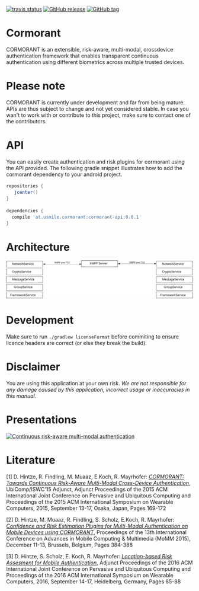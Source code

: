 [![travis status](https://travis-ci.org/mobilesec/cormorant.svg?branch=master)](https://travis-ci.org/mobilesec/cormorant)
[![GitHub release](https://img.shields.io/github/release/mobilesec/cormorant.svg?maxAge=2592000)]()
[![GitHub tag](https://img.shields.io/github/tag/mobilesec/cormorant.svg?maxAge=2592000)]()

# Cormorant
CORMORANT is an extensible, risk-aware, multi-modal, crossdevice authentication framework that enables transparent
continuous authentication using different biometrics across multiple trusted devices.

# Please note
CORMORANT is currently under development and far from being mature. APIs are thus subject to change and not yet considered stable. In case you wan't to work with or contribute to this project, make sure to contact one of the contributors.  

# API

You can easily create authentication and risk plugins for cormorant using the API provided. The following gradle snippet illustrates how to add the cormorant dependency to your android project.

```gradle
repositories {  
   jcenter()  
}

dependencies {
  compile 'at.usmile.cormorant:cormorant-api:0.0.1'
}
```

# Architecture
![framework architecture](cormorant-documentation/framework_architecture.svg)

# Development

Make sure to run ```./gradlew licenseFormat``` before commiting to ensure licence headers are correct (or else they break the build).

# Disclaimer

You are using this application at your own risk. *We are not responsible for any damage caused by this application, incorrect usage or inaccuracies in this manual.*

# Presentations

[![Continuous risk-aware multi-modal authentication](https://img.youtube.com/vi/c9uYvoSfy38/0.jpg)](https://www.youtube.com/watch?v=c9uYvoSfy38)

# Literature
[1] D. Hintze, R. Findling, M. Muaaz, E.Koch, R. Mayrhofer: *[CORMORANT: Towards Continuous Risk-Aware Multi-Modal Cross-Device Authentication](https://dl.acm.org/authorize?N08572)*, UbiComp/ISWC'15 Adjunct, Adjunct Proceedings of the 2015 ACM International Joint Conference on Pervasive and Ubiquitous Computing and Proceedings of the 2015 ACM International Symposium on Wearable Computers, 2015, September 13-17, Osaka, Japan, Pages 169-172

[2] D. Hintze, M. Muaaz, R. Findling, S. Scholz, E.Koch, R. Mayrhofer: *[Confidence and Risk Estimation Plugins for Multi-Modal Authentication on Mobile Devices using CORMORANT](https://dl.acm.org/citation.cfm?id=2843845)*, Proceedings of the 13th International Conference on Advances in Mobile Computing & Multimedia (MoMM 2015), December 11-13, Brussels, Belgium, Pages 384-388

[3] D. Hintze, S. Scholz, E. Koch, R. Mayrhofer: *[Location-based Risk Assesment for Mobile Authentication](https://dl.acm.org/citation.cfm?id=2971448)*, Adjunct Proceedings of the 2016 ACM International Joint Conference on Pervasive and Ubiquitous Computing and Proceedings of the 2016 ACM International Symposium on Wearable Computers, 2016, September 14-17, Heidelberg, Germany, Pages 85-88
